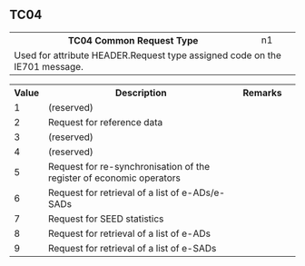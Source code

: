 ## TC04
<table>
 <tr>
  <th>
   TC04 Common Request Type
  </th>
  <td>
   n1
  </td>
 </tr>
 <tr>
  <td colspan="2">
   Used for attribute HEADER.Request type assigned code on the IE701 message.
  </td>
 </tr>
</table>
<table>
 <tr>
  <th>
   Value
  </th>
  <th>
   Description
  </th>
  <th>
   Remarks
  </th>
 </tr>
 <tr>
  <td>
   1
  </td>
  <td>
   (reserved)
  </td>
  <td>
  </td>
  <td>
  </td>
 </tr>
 <tr>
  <td>
   2
  </td>
  <td>
   Request for reference data
  </td>
  <td>
  </td>
  <td>
  </td>
 </tr>
 <tr>
  <td>
   3
  </td>
  <td>
   (reserved)
  </td>
  <td>
  </td>
  <td>
  </td>
 </tr>
 <tr>
  <td>
   4
  </td>
  <td>
   (reserved)
  </td>
  <td>
  </td>
  <td>
  </td>
 </tr>
 <tr>
  <td>
   5
  </td>
  <td>
   Request for re-synchronisation of the register of economic operators
  </td>
  <td>
  </td>
  <td>
  </td>
 </tr>
 <tr>
  <td>
   6
  </td>
  <td>
   Request for retrieval of a list of e-ADs/e-SADs
  </td>
  <td>
  </td>
  <td>
  </td>
 </tr>
 <tr>
  <td>
   7
  </td>
  <td>
   Request for SEED statistics
  </td>
  <td>
  </td>
  <td>
  </td>
 </tr>
 <tr>
  <td>
   8
  </td>
  <td>
   Request for retrieval of a list of e-ADs
  </td>
  <td>
  </td>
  <td>
  </td>
 </tr>
 <tr>
  <td>
   9
  </td>
  <td>
   Request for retrieval of a list of e-SADs
  </td>
  <td>
  </td>
  <td>
  </td>
 </tr>
</table>
